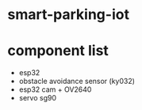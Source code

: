 # smart-parking-iot

# component list
- esp32
- obstacle avoidance sensor (ky032)
- esp32 cam + OV2640
- servo sg90
